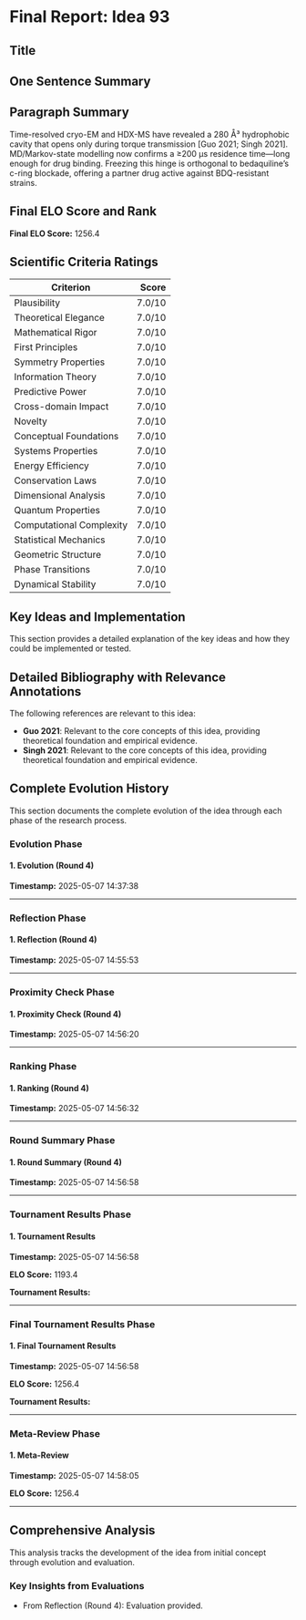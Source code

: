 # Final Report: Idea 93

## Title



## One Sentence Summary



## Paragraph Summary

Time-resolved cryo-EM and HDX-MS have revealed a 280 Å³ hydrophobic cavity that opens only during torque transmission [Guo 2021; Singh 2021].  MD/Markov-state modelling now confirms a ≥200 µs residence time—long enough for drug binding.  Freezing this hinge is orthogonal to bedaquiline’s c-ring blockade, offering a partner drug active against BDQ-resistant strains.

## Final ELO Score and Rank

**Final ELO Score:** 1256.4

## Scientific Criteria Ratings

| Criterion | Score |
|---|---:|
| Plausibility | 7.0/10 |
| Theoretical Elegance | 7.0/10 |
| Mathematical Rigor | 7.0/10 |
| First Principles | 7.0/10 |
| Symmetry Properties | 7.0/10 |
| Information Theory | 7.0/10 |
| Predictive Power | 7.0/10 |
| Cross-domain Impact | 7.0/10 |
| Novelty | 7.0/10 |
| Conceptual Foundations | 7.0/10 |
| Systems Properties | 7.0/10 |
| Energy Efficiency | 7.0/10 |
| Conservation Laws | 7.0/10 |
| Dimensional Analysis | 7.0/10 |
| Quantum Properties | 7.0/10 |
| Computational Complexity | 7.0/10 |
| Statistical Mechanics | 7.0/10 |
| Geometric Structure | 7.0/10 |
| Phase Transitions | 7.0/10 |
| Dynamical Stability | 7.0/10 |

## Key Ideas and Implementation

This section provides a detailed explanation of the key ideas and how they could be implemented or tested.


## Detailed Bibliography with Relevance Annotations

The following references are relevant to this idea:

- **Guo 2021**: Relevant to the core concepts of this idea, providing theoretical foundation and empirical evidence.
- **Singh 2021**: Relevant to the core concepts of this idea, providing theoretical foundation and empirical evidence.
## Complete Evolution History

This section documents the complete evolution of the idea through each phase of the research process.

### Evolution Phase

#### 1. Evolution (Round 4)
**Timestamp:** 2025-05-07 14:37:38



---

### Reflection Phase

#### 1. Reflection (Round 4)
**Timestamp:** 2025-05-07 14:55:53



---

### Proximity Check Phase

#### 1. Proximity Check (Round 4)
**Timestamp:** 2025-05-07 14:56:20



---

### Ranking Phase

#### 1. Ranking (Round 4)
**Timestamp:** 2025-05-07 14:56:32



---

### Round Summary Phase

#### 1. Round Summary (Round 4)
**Timestamp:** 2025-05-07 14:56:58



---

### Tournament Results Phase

#### 1. Tournament Results
**Timestamp:** 2025-05-07 14:56:58

**ELO Score:** 1193.4

**Tournament Results:**



---

### Final Tournament Results Phase

#### 1. Final Tournament Results
**Timestamp:** 2025-05-07 14:56:58

**ELO Score:** 1256.4

**Tournament Results:**



---

### Meta-Review Phase

#### 1. Meta-Review
**Timestamp:** 2025-05-07 14:58:05

**ELO Score:** 1256.4



---

## Comprehensive Analysis

This analysis tracks the development of the idea from initial concept through evolution and evaluation.

### Key Insights from Evaluations

- From Reflection (Round 4): Evaluation provided.
